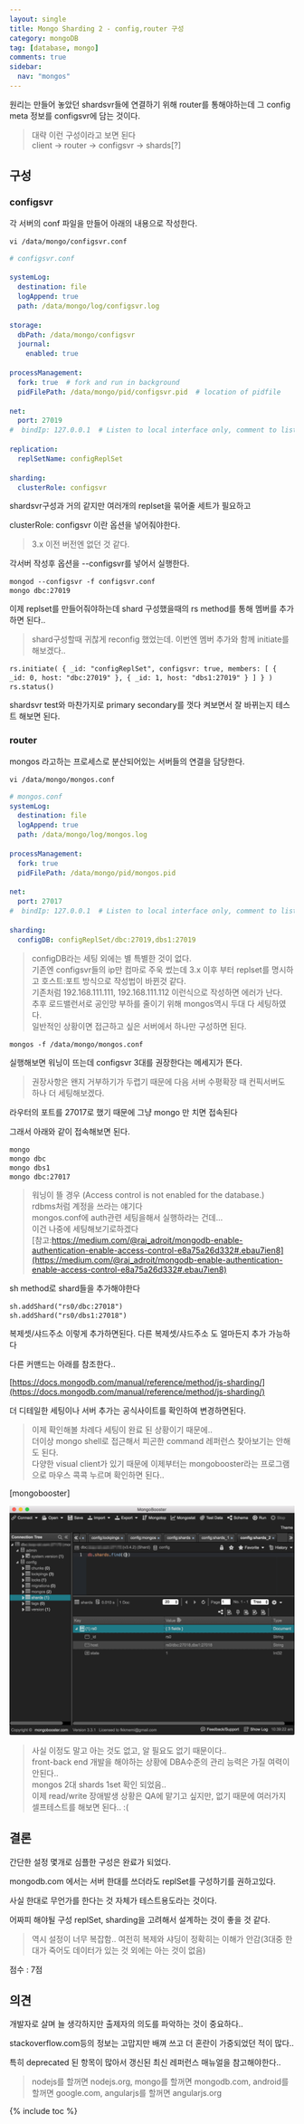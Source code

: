```yaml
---
layout: single
title: Mongo Sharding 2 - config,router 구성
category: mongoDB
tag: [database, mongo]
comments: true
sidebar:
  nav: "mongos"
---
```


원리는 만들어 놓았던 shardsvr들에 연결하기 위해 router를 통해야하는데 그 config meta 정보를 configsvr에 담는 것이다.
 
> 대략 이런 구성이라고 보면 된다  
client -> router -> configsvr -> shards[?] 

## 구성

### configsvr

각 서버의 conf 파일을 만들어 아래의 내용으로 작성한다.

```text
vi /data/mongo/configsvr.conf
```

```yaml
# configsvr.conf

systemLog:
  destination: file
  logAppend: true
  path: /data/mongo/log/configsvr.log

storage:
  dbPath: /data/mongo/configsvr
  journal:
    enabled: true

processManagement:
  fork: true  # fork and run in background
  pidFilePath: /data/mongo/pid/configsvr.pid  # location of pidfile

net:
  port: 27019
#  bindIp: 127.0.0.1  # Listen to local interface only, comment to listen on all interfaces.

replication:
  replSetName: configReplSet

sharding:
  clusterRole: configsvr
```

shardsvr구성과 거의 같지만 여러개의 replset을 묶어줄 세트가 필요하고

clusterRole: configsvr 이란 옵션을 넣어줘야한다. 

> 3.x 이전 버전엔 없던 것 같다.

각서버 작성후 옵션을 --configsvr를 넣어서 실행한다.

```text
mongod --configsvr -f configsvr.conf
mongo dbc:27019
```

이제 replset를 만들어줘야하는데 shard 구성했을때의 rs method를 통해 멤버를 추가하면 된다..

> shard구성할때 귀찮게 reconfig 했었는데. 이번엔 멤버 추가와 함께 initiate를 해보겠다..

```text
rs.initiate( { _id: "configReplSet", configsvr: true, members: [ { _id: 0, host: "dbc:27019" }, { _id: 1, host: "dbs1:27019" } ] } )
rs.status()
```

shardsvr test와 마찬가지로 primary secondary를 껏다 켜보면서 잘 바뀌는지 테스트 해보면 된다.

### router

mongos 라고하는 프로세스로 분산되어있는 서버들의 연결을 담당한다.

```text
vi /data/mongo/mongos.conf
```

```yaml
# mongos.conf
systemLog:
  destination: file
  logAppend: true
  path: /data/mongo/log/mongos.log

processManagement:
  fork: true
  pidFilePath: /data/mongo/pid/mongos.pid

net:
  port: 27017
#  bindIp: 127.0.0.1  # Listen to local interface only, comment to listen on all interfaces.

sharding:
  configDB: configReplSet/dbc:27019,dbs1:27019
```

> configDB라는 세팅 외에는 별 특별한 것이 없다.  
기존엔 configsvr들의 ip만 컴마로 주욱 썼는데 3.x 이후 부터 replset를 명시하고 호스트:포트 방식으로 작성법이 바뀐것 같다.  
기존처럼 192.168.111.111, 192.168.111.112 이런식으로 작성하면 에러가 난다.  
추후 로드밸런서로 공인망 부하를 줄이기 위해 mongos역시 두대 다 세팅하였다.    
일반적인 상황이면 접근하고 싶은 서버에서 하나만 구성하면 된다.

```text
mongos -f /data/mongo/mongos.conf
```

실행해보면 워닝이 뜨는데 configsvr 3대를 권장한다는 메세지가 뜬다.

> 권장사항은 왠지 거부하기가 두렵기 때문에 다음 서버 수평확장 때 컨픽서버도 하나 더 세팅해보겠다.

라우터의 포트를 27017로 했기 때문에 그냥 mongo 만 치면 접속된다

그래서 아래와 같이 접속해보면 된다.

```text
mongo
mongo dbc
mongo dbs1
mongo dbc:27017
```

> 워닝이 뜰 경우 (Access control is not enabled for the database.)  
rdbms처럼 계정을 쓰라는 얘기다  
mongos.conf에 auth관련 세팅을해서 실행하라는 건데...  
이건 나중에 세팅해보기로하겠다  
[참고:https://medium.com/@raj_adroit/mongodb-enable-authentication-enable-access-control-e8a75a26d332#.ebau7ien8](https://medium.com/@raj_adroit/mongodb-enable-authentication-enable-access-control-e8a75a26d332#.ebau7ien8)

sh method로 shard들을 추가해야한다

```text
sh.addShard("rs0/dbc:27018")
sh.addShard("rs0/dbs1:27018")
```

복제셋/샤드주소 이렇게 추가하면된다. 다른 복제셋/샤드주소 도 얼마든지 추가 가능하다

다른 커맨드는 아래를 참조한다..

[https://docs.mongodb.com/manual/reference/method/js-sharding/](https://docs.mongodb.com/manual/reference/method/js-sharding/)

더 디테일한 세팅이나 서버 추가는 공식사이트를 확인하여 변경하면된다.

> 이제 확인해볼 차례다 세팅이 완료 된 상황이기 때문에..  
더이상 mongo shell로 접근해서 피곤한 command 레퍼런스 찾아보기는 안해도 된다.    
다양한 visual client가 있기 때문에 이제부터는 mongobooster라는 프로그램으로 마우스 콕콕 누르며 확인하면 된다..

[mongobooster]

![alt mongobooster](/images/mongo_sharding/6.png)


> 사실 이정도 말고 아는 것도 없고, 알 필요도 없기 때문이다..  
front-back end 개발을 해야하는 상황에 DBA수준의 관리 능력은 가질 여력이 안된다..   
mongos 2대 shards 1set 확인 되었음..  
이제 read/write 장애발생 상황은 QA에 맡기고 싶지만, 없기 때문에 여러가지 셀프테스트를 해보면 된다.. :(

## 결론

간단한 설정 몇개로 심플한 구성은 완료가 되었다.

mongodb.com 에서는 서버 한대를 쓰더라도 replSet를 구성하기를 권하고있다.
 
사실 한대로 무언가를 한다는 것 자체가 테스트용도라는 것이다.

어짜피 해야될 구성 replSet, sharding을 고려해서 설계하는 것이 좋을 것 같다.

> 역시 설정이 너무 복잡함.. 여전히 복제와 샤딩이 정확히는 이해가 안감(3대중 한대가 죽어도 데이터가 있는 것 외에는 아는 것이 없음)

점수 : 7점

## 의견

개발자로 살며 늘 생각하지만 출제자의 의도를 파악하는 것이 중요하다..

stackoverflow.com등의 정보는 고맙지만 배껴 쓰고 더 혼란이 가중되었던 적이 많다..

특히 deprecated 된 항목이 많아서 갱신된 최신 레퍼런스 매뉴얼을 참고해야한다..

> nodejs를 할꺼면 nodejs.org, mongo를 할꺼면 mongodb.com, android를 할꺼면 google.com, angularjs를 할꺼면 angularjs.org

{% include toc %}